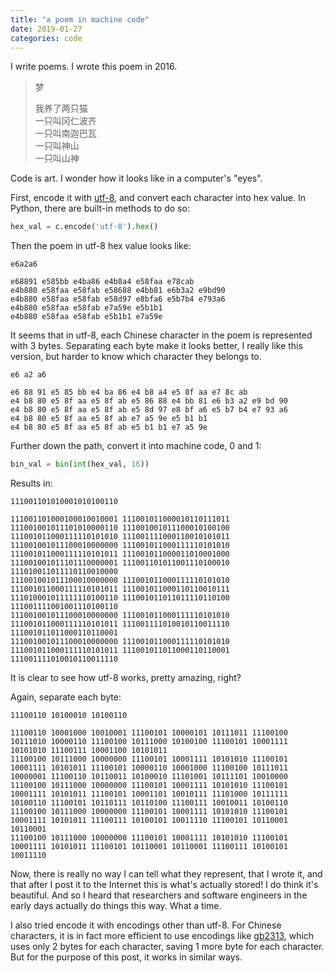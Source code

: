 ```yaml
---
title: "a poem in machine code"
date: 2019-01-27
categories: code
---
```


I write poems. I wrote this poem in 2016.

>梦
>
>我养了两只猫  
>一只叫冈仁波齐  
>一只叫南迦巴瓦  
>一只叫神山  
>一只叫山神  

Code is art. I wonder how it looks like in a computer's "eyes".

First, encode it with [utf-8](https://en.wikipedia.org/wiki/UTF-8), and convert each character into hex value. In Python, there are built-in methods to do so:
```python
hex_val = c.encode('utf-8').hex()
```

Then the poem in utf-8 hex value looks like:
```
e6a2a6

e68891 e585bb e4ba86 e4b8a4 e58faa e78cab
e4b880 e58faa e58fab e58688 e4bb81 e6b3a2 e9bd90
e4b880 e58faa e58fab e58d97 e8bfa6 e5b7b4 e793a6
e4b880 e58faa e58fab e7a59e e5b1b1
e4b880 e58faa e58fab e5b1b1 e7a59e
```

It seems that in utf-8, each Chinese character in the poem is represented with 3 bytes. Separating each byte make it looks better, I really like this version, but harder to know which character they belongs to.
```
e6 a2 a6

e6 88 91 e5 85 bb e4 ba 86 e4 b8 a4 e5 8f aa e7 8c ab
e4 b8 80 e5 8f aa e5 8f ab e5 86 88 e4 bb 81 e6 b3 a2 e9 bd 90
e4 b8 80 e5 8f aa e5 8f ab e5 8d 97 e8 bf a6 e5 b7 b4 e7 93 a6
e4 b8 80 e5 8f aa e5 8f ab e7 a5 9e e5 b1 b1
e4 b8 80 e5 8f aa e5 8f ab e5 b1 b1 e7 a5 9e
```

Further down the path, convert it into machine code, 0 and 1:
```python
bin_val = bin(int(hex_val, 16))
```

Results in:
```
111001101010001010100110

111001101000100010010001 111001011000010110111011 111001001011101010000110 111001001011100010100100 111001011000111110101010 111001111000110010101011
111001001011100010000000 111001011000111110101010 111001011000111110101011 111001011000011010001000 111001001011101110000001 111001101011001110100010 111010011011110110010000
111001001011100010000000 111001011000111110101010 111001011000111110101011 111001011000110110010111 111010001011111110100110 111001011011011110110100 111001111001001110100110
111001001011100010000000 111001011000111110101010 111001011000111110101011 111001111010010110011110 111001011011000110110001
111001001011100010000000 111001011000111110101010 111001011000111110101011 111001011011000110110001 111001111010010110011110
```

It is clear to see how utf-8 works, pretty amazing, right?

Again, separate each byte:
```
11100110 10100010 10100110

11100110 10001000 10010001 11100101 10000101 10111011 11100100 10111010 10000110 11100100 10111000 10100100 11100101 10001111 10101010 11100111 10001100 10101011
11100100 10111000 10000000 11100101 10001111 10101010 11100101 10001111 10101011 11100101 10000110 10001000 11100100 10111011 10000001 11100110 10110011 10100010 11101001 10111101 10010000
11100100 10111000 10000000 11100101 10001111 10101010 11100101 10001111 10101011 11100101 10001101 10010111 11101000 10111111 10100110 11100101 10110111 10110100 11100111 10010011 10100110
11100100 10111000 10000000 11100101 10001111 10101010 11100101 10001111 10101011 11100111 10100101 10011110 11100101 10110001 10110001
11100100 10111000 10000000 11100101 10001111 10101010 11100101 10001111 10101011 11100101 10110001 10110001 11100111 10100101 10011110
```

Now, there is really no way I can tell what they represent, that I wrote it, and that after I post it to the Internet this is what's actually stored! I do think it's beautiful. And so I heard that researchers and software engineers in the early days actually do things this way. What a time.

I also tried encode it with encodings other than utf-8. For Chinese characters, it is in fact more efficient to use encodings like [gb2313](https://en.wikipedia.org/wiki/GB_2312), which uses only 2 bytes for each character, saving 1 more byte for each character. But for the purpose of this post, it works in similar ways.
